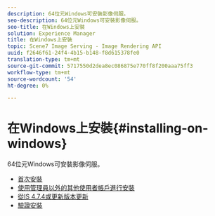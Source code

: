 ```yaml
---
description: 64位元Windows可安裝影像伺服。
seo-description: 64位元Windows可安裝影像伺服。
seo-title: 在Windows上安裝
solution: Experience Manager
title: 在Windows上安裝
topic: Scene7 Image Serving - Image Rendering API
uuid: f2646f61-24f4-4b15-b148-f8d615378fe0
translation-type: tm+mt
source-git-commit: 5717550d2dea8ec086875e770ff8f200aaa75ff3
workflow-type: tm+mt
source-wordcount: '54'
ht-degree: 0%

---
```



# 在Windows上安裝{#installing-on-windows}

64位元Windows可安裝影像伺服。

* [首次安裝](t-first-time-installation-win.md)
* [使用管理員以外的其他使用者帳戶進行安裝](t-diff-account-win.md)
* [從IS 4.7.4或更新版本更新](t-update-win.md)
* [驗證安裝](t-verify-win.md)
